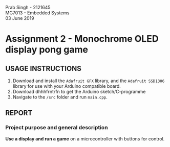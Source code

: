 Prab Singh - 2121645<br>MG7013 - Embedded Systems<br>03 June 2019
# Assignment 2 - Monochrome OLED display pong game
## USAGE INSTRUCTIONS
1. Download and install the `Adafruit GFX` library, and the `Adafruit SSD1306` library for use with your Arduino compatible board.
2. Download dhhhfrntrfn to get the Arduino sketch/C-programme
4. Navigate to the `/src` folder and run `main.cpp`.
## REPORT
### Project purpose and general description

**Use a display and run a game** on a microcontroller with buttons for control.